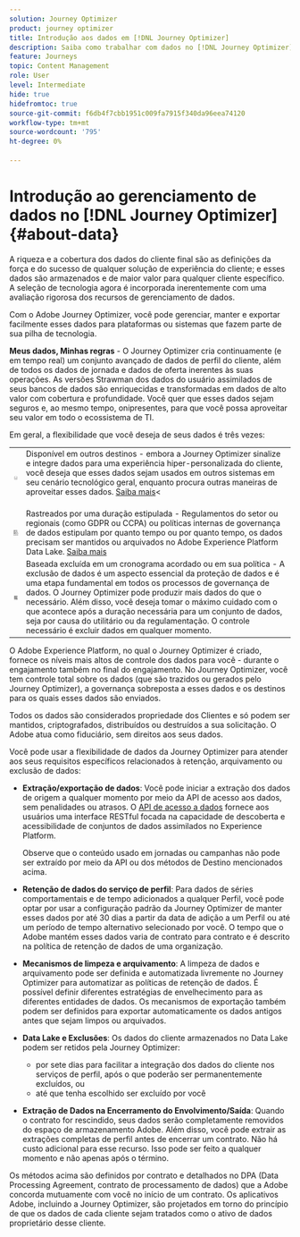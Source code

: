 ```yaml
---
solution: Journey Optimizer
product: journey optimizer
title: Introdução aos dados em [!DNL Journey Optimizer]
description: Saiba como trabalhar com dados no [!DNL Journey Optimizer]
feature: Journeys
topic: Content Management
role: User
level: Intermediate
hide: true
hidefromtoc: true
source-git-commit: f6db4f7cbb1951c009fa7915f340da96eea74120
workflow-type: tm+mt
source-wordcount: '795'
ht-degree: 0%

---
```


# Introdução ao gerenciamento de dados no [!DNL Journey Optimizer] {#about-data}

A riqueza e a cobertura dos dados do cliente final são as definições da força e do sucesso de qualquer solução de experiência do cliente; e esses dados são armazenados e de maior valor para qualquer cliente específico. A seleção de tecnologia agora é incorporada inerentemente com uma avaliação rigorosa dos recursos de gerenciamento de dados.

Com o Adobe Journey Optimizer, você pode gerenciar, manter e exportar facilmente esses dados para plataformas ou sistemas que fazem parte de sua pilha de tecnologia.

**Meus dados, Minhas regras** - O Journey Optimizer cria continuamente (e em tempo real) um conjunto avançado de dados de perfil do cliente, além de todos os dados de jornada e dados de oferta inerentes às suas operações. As versões Strawman dos dados do usuário assimilados de seus bancos de dados são enriquecidas e transformadas em dados de alto valor com cobertura e profundidade. Você quer que esses dados sejam seguros e, ao mesmo tempo, onipresentes, para que você possa aproveitar seu valor em todo o ecossistema de TI.

Em geral, a flexibilidade que você deseja de seus dados é três vezes:


<table style="table-layout:fixed">
<tr style="border: 0;">
  <td>
    <img alt="destinos" src="assets/do-not-localize/dest.png" />
    <br>
  </td>
  <td>
    <div>Disponível em outros destinos - embora a Journey Optimizer sinalize e integre dados para uma experiência hiper-personalizada do cliente, você deseja que esses dados sejam usados em outros sistemas em seu cenário tecnológico geral, enquanto procura outras maneiras de aproveitar esses dados. <a href="../start/ajo-integrations.md">Saiba mais</a>&lt;</div>
    <br>
  </td>
</tr>
<tr style="border: 0;">
  <td>
    <img alt="retenção" src="assets/do-not-localize/retention.png" />
  </td>
  <td>
    <div>Rastreados por uma duração estipulada - Regulamentos do setor ou regionais (como GDPR ou CCPA) ou políticas internas de governança de dados estipulam por quanto tempo ou por quanto tempo, os dados precisam ser mantidos ou arquivados no Adobe Experience Platform Data Lake. <a href="../privacy/get-started-privacy.md">Saiba mais</a></div>
  </td>
</tr>
<tr style="border: 0;">
  <td>
    <img alt="política" src="assets/do-not-localize/policy.png" />
    <br>
  </td>
  <td>
    <div>Baseada excluída em um cronograma acordado ou em sua política - A exclusão de dados é um aspecto essencial da proteção de dados e é uma etapa fundamental em todos os processos de governança de dados. O Journey Optimizer pode produzir mais dados do que o necessário. Além disso, você deseja tomar o máximo cuidado com o que acontece após a duração necessária para um conjunto de dados, seja por causa do utilitário ou da regulamentação. O controle necessário é excluir dados em qualquer momento.</div>
  </td>
</tr>
</table>

O Adobe Experience Platform, no qual o Journey Optimizer é criado, fornece os níveis mais altos de controle dos dados para você - durante o engajamento também no final do engajamento. No Journey Optimizer, você tem controle total sobre os dados (que são trazidos ou gerados pelo Journey Optimizer), a governança sobreposta a esses dados e os destinos para os quais esses dados são enviados.

Todos os dados são considerados propriedade dos Clientes e só podem ser mantidos, criptografados, distribuídos ou destruídos a sua solicitação. O Adobe atua como fiduciário, sem direitos aos seus dados.

Você pode usar a flexibilidade de dados da Journey Optimizer para atender aos seus requisitos específicos relacionados à retenção, arquivamento ou exclusão de dados:

* **Extração/exportação de dados**: Você pode iniciar a extração dos dados de origem a qualquer momento por meio da API de acesso aos dados, sem penalidades ou atrasos. O [API de acesso a dados](https://experienceleague.adobe.com/docs/experience-platform/data-access/api.html) fornece aos usuários uma interface RESTful focada na capacidade de descoberta e acessibilidade de conjuntos de dados assimilados no Experience Platform. <!--In the future (on roadmap), you can use file-based destinations to export and migrate log data from Adobe Journey Optimizer. -->

   Observe que o conteúdo usado em jornadas ou campanhas não pode ser extraído por meio da API ou dos métodos de Destino mencionados acima.

* **Retenção de dados do serviço de perfil**: Para dados de séries comportamentais e de tempo adicionados a qualquer Perfil, você pode optar por usar a configuração padrão da Journey Optimizer de manter esses dados por até 30 dias a partir da data de adição a um Perfil ou até um período de tempo alternativo selecionado por você. O tempo que o Adobe mantém esses dados varia de contrato para contrato e é descrito na política de retenção de dados de uma organização.

* **Mecanismos de limpeza e arquivamento**: A limpeza de dados e arquivamento pode ser definida e automatizada livremente no Journey Optimizer para automatizar as políticas de retenção de dados. É possível definir diferentes estratégias de envelhecimento para as diferentes entidades de dados. Os mecanismos de exportação também podem ser definidos para exportar automaticamente os dados antigos antes que sejam limpos ou arquivados.

* **Data Lake e Exclusões**: Os dados do cliente armazenados no Data Lake podem ser retidos pela Journey Optimizer:

   * por sete dias para facilitar a integração dos dados do cliente nos serviços de perfil, após o que poderão ser permanentemente excluídos, ou
   * até que tenha escolhido ser excluído por você

* **Extração de Dados na Encerramento do Envolvimento/Saída**: Quando o contrato for rescindido, seus dados serão completamente removidos do espaço de armazenamento Adobe. Além disso, você pode extrair as extrações completas de perfil antes de encerrar um contrato. Não há custo adicional para esse recurso. Isso pode ser feito a qualquer momento e não apenas após o término.

Os métodos acima são definidos por contrato e detalhados no DPA (Data Processing Agreement, contrato de processamento de dados) que a Adobe concorda mutuamente com você no início de um contrato. Os aplicativos Adobe, incluindo a Journey Optimizer, são projetados em torno do princípio de que os dados de cada cliente sejam tratados como o ativo de dados proprietário desse cliente.
